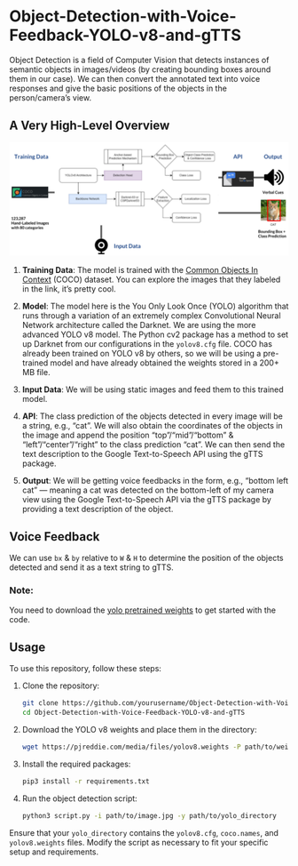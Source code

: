 # Object-Detection-with-Voice-Feedback-YOLO-v8-and-gTTS

Object Detection is a field of Computer Vision that detects instances of semantic objects in images/videos (by creating bounding boxes around them in our case). We can then convert the annotated text into voice responses and give the basic positions of the objects in the person/camera’s view.

## A Very High-Level Overview

<p align="center">
 <img src="overview.png" alt="Overview Image">
</p>

1. **Training Data**: The model is trained with the [Common Objects In Context](https://cocodataset.org/#explore) (COCO) dataset. You can explore the images that they labeled in the link, it’s pretty cool.

2. **Model**: The model here is the You Only Look Once (YOLO) algorithm that runs through a variation of an extremely complex Convolutional Neural Network architecture called the Darknet. We are using the more advanced YOLO v8 model. The Python cv2 package has a method to set up Darknet from our configurations in the `yolov8.cfg` file. COCO has already been trained on YOLO v8 by others, so we will be using a pre-trained model and have already obtained the weights stored in a 200+ MB file.

3. **Input Data**: We will be using static images and feed them to this trained model.

4. **API**: The class prediction of the objects detected in every image will be a string, e.g., “cat”. We will also obtain the coordinates of the objects in the image and append the position “top”/“mid”/“bottom” & “left”/“center”/“right” to the class prediction “cat”. We can then send the text description to the Google Text-to-Speech API using the gTTS package.

5. **Output**: We will be getting voice feedbacks in the form, e.g., “bottom left cat” — meaning a cat was detected on the bottom-left of my camera view using the Google Text-to-Speech API via the gTTS package by providing a text description of the object.

## Voice Feedback

We can use `bx` & `by` relative to `W` & `H` to determine the position of the objects detected and send it as a text string to gTTS.

### Note:
You need to download the [yolo pretrained weights](https://pjreddie.com/media/files/yolov8.weights) to get started with the code.

## Usage

To use this repository, follow these steps:

1. Clone the repository:
   ```sh
   git clone https://github.com/yourusername/Object-Detection-with-Voice-Feedback-YOLO-v8-and-gTTS.git
   cd Object-Detection-with-Voice-Feedback-YOLO-v8-and-gTTS
   ```

2. Download the YOLO v8 weights and place them in the directory:
   ```sh
   wget https://pjreddie.com/media/files/yolov8.weights -P path/to/weights/directory
   ```

3. Install the required packages:
   ```sh
   pip3 install -r requirements.txt
   ```

4. Run the object detection script:
   ```sh
   python3 script.py -i path/to/image.jpg -y path/to/yolo_directory
   ```

Ensure that your `yolo_directory` contains the `yolov8.cfg`, `coco.names`, and `yolov8.weights` files. Modify the script as necessary to fit your specific setup and requirements.
